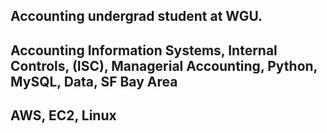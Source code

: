 ## Accounting undergrad student at WGU.

## Accounting Information Systems, Internal Controls, (ISC), Managerial Accounting, Python, MySQL, Data, SF Bay Area

## AWS, EC2, Linux
